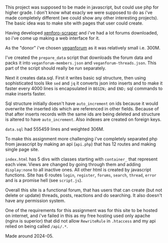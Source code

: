 This project was supposed to be made in javascript, but could use php for higher grade. I don't know what exacly we were supposed to do as i've made completely different (we could show any other interesting projects).
The basic idea was to make site with pages that user could create.

Having developed [xenforo-scraper](https://github.com/TUVIMEN/xenforo-scraper) and i've had a lot forums downloaded, so i've come up making a web interface for it.

As the "donor" i've chosen [veganforum](https://www.veganforum.org/) as it was relatively small i.e. 300M.

I've created the `prepare_data` script that downloads the forum data and packs it into `veganforum-members.json` and `veganforum-threads.json`. This part of the script should really be run separately.

Next it creates data.sql. First it writes basic sql structure, then using sophisticated tools like `sed` and `jq` it converts json into inserts and to make it faster every 4000 lines is encapsulated in `BEGIN;` and `END;` sql commands to make inserts faster.

Sql structure initially doesn't have `auto_increment` on ids because it would overwrite the inserted ids which are referenced in other fields. Because of that after inserts records with the same ids are being deleted and structure is altered to have `auto_increment`. Also indexes are created on foreign keys.

`data.sql` had 555459 lines and weighted 306M.

To make this assignment more challenging i've completely separated php from javascript by making an api (`api.php`) that has 12 routes and making single page site.

`index.html` has 5 divs with classes starting with `container_` that represent each view. Views are changed by going through them and adding `display:none` to all inactive ones. All other html is created by javascript functions. Site has 6 routes `login`, `register`, `forums`, `search`, `thread`, `error` and is a promise hell (see `script.js`).

Overall this site is a functional forum, that has users that can create (but not delete or update) threads, posts, reactions and do searching. It also doesn't have any permission system.

One of the requirements for this assignment was for this site to be hosted on internet, and i've failed in this as my free hosting used only apache (nginx is superior) that did not allow `RewriteRule` in `.htaccess` and my api relied on being called `/api/.*`.

Made around 2024-05.
